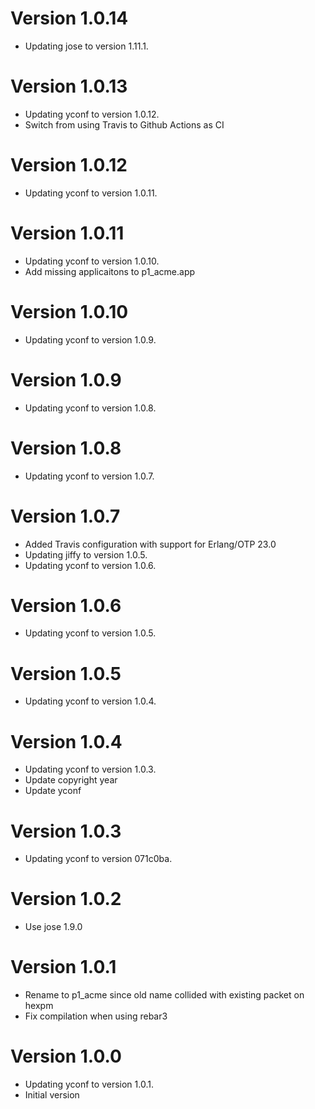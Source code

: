 # Version 1.0.14

* Updating jose to version 1.11.1.

# Version 1.0.13

* Updating yconf to version 1.0.12.
* Switch from using Travis to Github Actions as CI

# Version 1.0.12

* Updating yconf to version 1.0.11.

# Version 1.0.11

* Updating yconf to version 1.0.10.
* Add missing applicaitons to p1_acme.app

# Version 1.0.10

* Updating yconf to version 1.0.9.

# Version 1.0.9

* Updating yconf to version 1.0.8.

# Version 1.0.8

* Updating yconf to version 1.0.7.

# Version 1.0.7

* Added Travis configuration with support for Erlang/OTP 23.0
* Updating jiffy to version 1.0.5.
* Updating yconf to version 1.0.6.

# Version 1.0.6

* Updating yconf to version 1.0.5.

# Version 1.0.5

* Updating yconf to version 1.0.4.

# Version 1.0.4

* Updating yconf to version 1.0.3.
* Update copyright year
* Update yconf

# Version 1.0.3

* Updating yconf to version 071c0ba.

# Version 1.0.2

* Use jose 1.9.0

# Version 1.0.1

* Rename to p1\_acme since old name collided with existing packet on
  hexpm
* Fix compilation when using rebar3

# Version 1.0.0

* Updating yconf to version 1.0.1.
* Initial version

